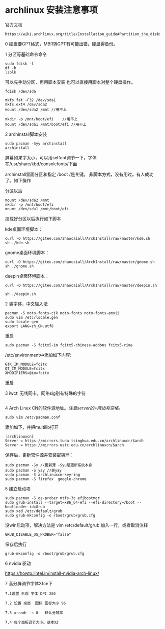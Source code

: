 # archlinux 安装注意事项
官方文档
~~~
https://wiki.archlinux.org/title/Installation_guide#Partition_the_disks
~~~
0 硬盘要GPT格式，MBR转GPT有可能出错，硬盘得备份。

1 分区等基础命令命令

~~~
sudo fdisk -l
df -h 
lsblk   
~~~
可以先手动分区，再用脚本安装
也可以直接用脚本对整个硬盘操作。
~~~
fdisk /dev/sda

mkfs.fat -F32 /dev/sda1 
mkfs.ext4 /dev/sda2
mount /dev/sda2 /mnt //用不上

mkdir -p /mnt/boot/efi    //用不上
mount /dev/sda1 /mnt/boot/efi //用不上
~~~

2 archinstall脚本安装

~~~
sudo pacman -Syy archinstall
archinstall
~~~
屏幕如果字太小，可以用setfont调节一下，字体在/usr/share/kbd/consolefonts/下面

archinstall里面分区和指定 /boot /是关键。
非脚本方式，没有用过。有人成功了。如下操作

分区以后
~~~
mount /dev/sda2 /mnt
mkdir -p /mnt/boot/efi
mount /dev/sda1 /mnt/boot/efi
~~~
挂载好分区以后执行如下脚本

kde桌面环境脚本：
~~~
curl -O https://gitee.com/zhaocaiall/ArchInstall/raw/master/kde.sh
sh ./kde.sh
~~~
gnome桌面环境脚本：
~~~
curl -O https://gitee.com/zhaocaiall/ArchInstall/raw/master/gnome.sh
sh ./gnome.sh
~~~
deepin桌面环境脚本：
~~~
curl -O https://gitee.com/zhaocaiall/ArchInstall/raw/master/deepin.sh

sh ./deepin.sh
~~~

2 装字体，中文输入法

~~~
pacman -S noto-fonts-cjk noto-fonts noto-fonts-emoji
sudo vim /etc/locale.gen
sudo locale-gen
export LANG=zh_CN.utf8
~~~
重启
~~~
sudo pacman -S fcitx5-im fcitx5-chinese-addons fcitx5-rime
~~~
/etc/environment中添加如下内容:
~~~
GTK_IM_MODULE=fcitx
QT_IM_MODULE=fcitx
XMODIFIERS=@im=fcitx
~~~
重启

3 iwctl 无线网卡，网络sig别有特殊的字符
~~~
~~~

4 Arch Linux CN的软件源地址。*注意server的=两边有空格。*
~~~
sudo vim /etc/pacman.conf
~~~
添加如下，并把multilib打开
~~~
[archlinuxcn]
Server = https://mirrors.tuna.tsinghua.edu.cn/archlinuxcn/$arch
Server = https://mirrors.ustc.edu.cn/archlinuxcn/$arch
~~~
保存后，更新软件源并安装密钥环：

~~~
sudo pacman -Sy //更新源 -Syu是更新系统本身
sudo pacman -S yay //装yay
sudo pacman -S archlinuxcn-keyring
sudo pacman -S firefox  google-chrome
~~~

5 建立启动项
~~~
sudo pacman -S os-prober ntfs-3g efibootmgr
sudo grub-install --target=x86_64-efi --efi-directory=/boot --bootloader-id=Grub
sudo xed /etc/default/grub
sudo grub-mkconfig -o /boot/grub/grub.cfg
~~~
没win启动项，解决方法是 vim /etc/default/grub 加入一行，或者取消注释 
~~~
GRUB_DISABLE_OS_PROBER="false"
~~~
保存后执行
~~~
grub-mkconfig -o /boot/grub/grub.cfg
~~~

6 nvidia 驱动

https://howto.lintel.in/install-nvidia-arch-linux/

7 高分屏调节字体Xfce下

    7.1设置 外观 字体 DPI 280

    7.2 设置 桌面  图标 图标大小 96

    7.3 xrandr -s 0   默认分辨率 

    7.4 每个面板调节大小。基本X2